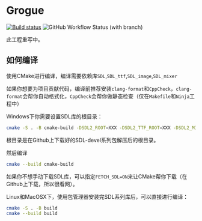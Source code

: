 # Grogue

[![Build status](https://ci.appveyor.com/api/projects/status/dri0av5hvheh7o9r?svg=true)](https://ci.appveyor.com/project/VisualGMQ/grogue-32xuj)
![GitHub Workflow Status (with branch)](https://img.shields.io/github/actions/workflow/status/VisualGMQ/grogue/build.yml?branch=rewrite&label=clang%2B%2B&logo=ubuntu)

此工程重写中。

## 如何编译

使用CMake进行编译，编译需要依赖库`SDL`,`SDL_ttf`,`SDL_image`,`SDL_mixer`

如果你想要为项目贡献代码，编译前推荐安装`clang-format`和`CppCheck`，`clang-format`会帮你自动格式化，`CppCheck`会帮你做静态检查（仅在`Makefile`和`Ninja`工程中）


Windows下你需要设置SDL库的根目录：

```bash
cmake -S . -B cmake-build -DSDL2_ROOT=XXX -DSDL2_TTF_ROOT=XXX -DSDL2_MIXER_ROOT=XXX -DSDL2_TTF_ROOT=XXX
```

根目录是在Github上下载好的SDL-devel系列包解压后的根目录。

然后编译

```bash
cmake --build cmake-build
```

如果你不想手动下载SDL库，可以指定`FETCH_SDL=ON`来让CMake帮你下载（在Github上下载，所以很看网）。


Linux和MacOSX下，使用包管理器安装完SDL系列库后，可以直接进行编译：

```bash
cmake -S . -B build
cmake --build build
```